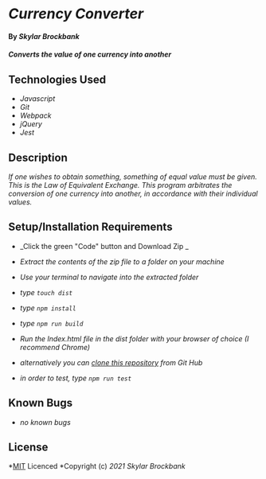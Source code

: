 # _Currency Converter_

#### By _**Skylar Brockbank**_

#### _Converts the value of one currency into another_

## Technologies Used

* _Javascript_
* _Git_
* _Webpack_
* _jQuery_
* _Jest_


## Description

_If one wishes to obtain something, something of equal value must be given. This is the Law of Equivalent Exchange. This program arbitrates the conversion of one currency into another, in accordance with their individual values._

## Setup/Installation Requirements

* _Click the green "Code" button and Download Zip _
* _Extract the contents of the zip file to a folder on your machine_
* _Use your terminal to navigate into the extracted folder_
* _type ```touch dist```_
* _type ```npm install```_
* _type ```npm run build```_
* _Run the Index.html file in the dist folder with your browser of choice (I recommend Chrome)_

* _alternatively you can [clone this repository](https://www.learnhowtoprogram.com/introduction-to-programming/git-html-and-css/practice-github-remote-repositories) from Git Hub_

* _in order to test, type ```npm run test```_


## Known Bugs

* _no known bugs_

## License

*[MIT](https://opensource.org/licenses/MIT) Licenced
*Copyright (c) _2021_  _Skylar Brockbank_